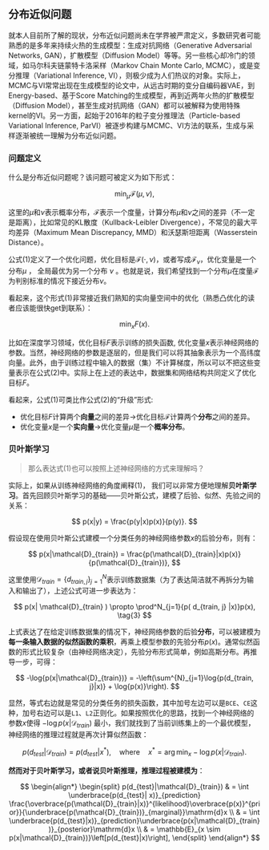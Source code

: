 ## 分布近似问题

就本人目前所了解的现状，分布近似问题尚未在学界被严肃定义，多数研究者可能熟悉的是多年来持续火热的生成模型：生成对抗网络（Generative Adversarial Networks, GAN），扩散模型（Diffusion Model）等等。另一些核心却冷门的领域，如马尔科夫链蒙特卡洛采样（Markov Chain Monte Carlo, MCMC），或是变分推理（Variational Inference, VI），则极少成为人们热议的对象。实际上，MCMC与VI常常出现在生成模型的论文中，从远古时期的变分自编码器VAE，到Energy-based、基于Score Matching的生成模型，再到近两年火热的扩散模型（Diffusion Model），甚至生成对抗网络（GAN）都可以被解释为使用特殊kernel的VI。另一方面，起始于2016年的粒子变分推理法（Particle-based Variational Inference, ParVI）被逐步构建与MCMC、VI方法的联系，生成与采样逐渐被统一理解为分布近似问题。

### 问题定义

什么是分布近似问题呢？该问题可被定义为如下形式：

$$
\min_{\mu} \mathcal{F}(\mu, \nu), \tag{1}
$$

这里的$\mu$和$\nu$表示概率分布，$\mathcal{F}$表示一个度量，计算分布$\mu$和$\nu$之间的差异（不一定是距离），比如常见的KL散度（Kullback-Leibler Divergence），不常见的最大平均差异（Maximum Mean Discrepancy, MMD）和沃瑟斯坦距离（Wasserstein Distance）。

公式$(1)$定义了一个优化问题，优化目标是$\mathcal{F}(\cdot, \nu)$，或者写成$\mathcal{F}_{\nu}$，优化变量是一个分布$\mu$ ， 全局最优为另一个分布 $\nu$ 。也就是说，我们希望找到一个分布$\mu$在度量$\mathcal{F}$为判别标准的情况下接近分布$\nu$。

看起来，这个形式$(1)$非常接近我们熟知的实向量空间中的优化（熟悉凸优化的读者应该能很快get到联系）：

$$
\min_{x} F(x). \tag{2}
$$

比如在深度学习领域，优化目标$F$表示训练的损失函数, 优化变量$x$表示神经网络的参数。当然，神经网络的参数是逐层的，但是我们可以将其抽象表示为一个高纬度向量。此外，由于训练过程中输入的数据（集）不计算梯度，所以可以不把这些变量表示在公式$(2)$中。实际上在上述的表达中，数据集和网络结构共同定义了优化目标$F$。

看起来，公式$(1)$可类比作公式$(2)$的“升级”形式:

- 优化目标$F$计算两个**向量**之间的差异$\to$优化目标$\mathcal{F}$计算两个**分布**之间的差异。
- 优化变量$x$是一个**实向量**$\to$优化变量$\mu$是一个**概率分布**。 

### 贝叶斯学习

> 那么表达式$(1)$也可以按照上述神经网络的方式来理解吗？

实际上，如果从训练神经网络的角度阐释$(1)$， 我们可以非常方便地理解**贝叶斯学习**。首先回顾贝叶斯学习的基础——贝叶斯公式，建模了后验、似然、先验之间的关系：

$$
p(x|y) = \frac{p(y|x)p(x)}{p(y)}.
$$

假设现在使用贝叶斯公式建模一个分类任务的神经网络参数$x$的后验分布，则有：

$$
p(x|\mathcal{D}_{train}) = \frac{p(\mathcal{D}_{train}|x)p(x)}{p(\mathcal{D}_{train})},
$$

这里使用$\mathcal{D}_{train} = \{d_{train, j}\}^N_{j=1}$表示训练数据集（为了表达简洁就不再拆分为输入和输出了），上述公式可进一步表达为：

$$
p(x| \mathcal{D}_{train} ) \propto \prod^N_{j=1}{p( d_{train, j} |x)}p(x), \tag{3}
$$

上式表达了在给定训练数据集的情况下，神经网络参数的后验**分布**，可以被建模为**每一条输入数据的似然函数的乘积**，再乘上模型参数的先验分布$p(x)$。通常似然函数的形式比较复杂（由神经网络决定），先验分布形式简单，例如高斯分布。再推导一步，可得：

$$
-\log{p(x|\mathcal{D}_{train})} = -\left(\sum^{N}_{j=1}\log{p(d_{train, j}|x)} + \log{p(x)}\right).
$$

显然，等式右边就是常见的分类任务的损失函数，其中加号左边可以是`BCE`、`CE`这种，加号右边可以是`L1`、`L2`正则化。如果按照优化的思路，找到一个神经网络的参数$x$使得 $-\log{p(x|\mathcal{D}_{train})}$ 最小，我们就找到了当前训练集上的一个最优模型，神经网络的推理过程就是再次计算似然函数：

$$
p(d_{test}|\mathcal{D}_{train}) = p(d_{test}|x^*), \quad \text{where} \quad x^* = \arg\min_{x} -\log{p(x|\mathcal{D}_{train})}.
$$

**然而对于贝叶斯学习，或者说贝叶斯推理，推理过程被建模为**：

$$
\begin{align*}
    \begin{split}
    p(d_{test}|\mathcal{D}_{train}) 
    & = \int \underbrace{p(d_{test}| x)}_{prediction} \frac{\overbrace{p(\mathcal{D}_{train}|x)}^{likelihood}\overbrace{p(x)}^{prior}}{\underbrace{p(\mathcal{D}_{train})}_{marginal}}\mathrm{d}x \\
    & = \int \underbrace{p(d_{test}|x)}_{prediction}\underbrace{p(x|\mathcal{D}_{train})}_{posterior}\mathrm{d}x \\ 
    & = \mathbb{E}_{x \sim p(x|\mathcal{D}_{train})}\left[p(d_{test}|x)\right],
    \end{split}
\end{align*}
$$